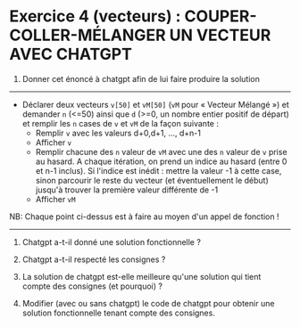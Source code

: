 # Exercice 4 (vecteurs) : COUPER-COLLER-MÉLANGER UN VECTEUR AVEC CHATGPT

1) Donner cet énoncé à chatgpt afin de lui faire produire la solution

<hr>

+ Déclarer deux vecteurs `v[50]` et `vM[50]` (`vM` pour « Vecteur Mélangé ») et demander `n` (<=50) ainsi que `d` (>=0, un nombre entier positif de départ) et remplir les `n` cases de `v` et `vM` de la façon suivante :
  + Remplir `v` avec les valeurs d+0,d+1, ..., d+n-1 
  + Afficher `v`
  + Remplir chacune des `n` valeur de `vM` avec une des `n` valeur de `v` prise au hasard. A chaque itération, on prend un indice au hasard (entre 0 et n-1 inclus). Si l'indice est inédit : mettre la valeur -1 à cette case, sinon parcourir le reste du vecteur (et éventuellement le début) jusqu'à trouver la première valeur différente de -1 
  + Afficher `vM`

NB: Chaque point ci-dessus est à faire au moyen d'un appel de fonction !

<hr>

1) Chatgpt a-t-il donné une solution fonctionnelle ?

1) Chatgpt a-t-il respecté les consignes ?

1) La solution de chatgpt est-elle meilleure qu'une solution qui tient compte des consignes (et pourquoi) ?

1) Modifier (avec ou sans chatgpt) le code de chatgpt pour obtenir une solution fonctionnelle tenant compte des consignes.
